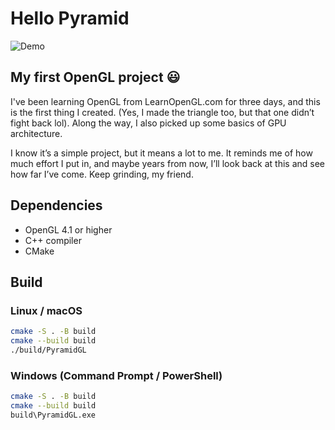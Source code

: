 # Hello Pyramid

![Demo](./demo.gif)

## My first OpenGL project 😃

I've been learning OpenGL from LearnOpenGL.com for three days, and this is the first thing I
created. (Yes, I made the triangle too, but that one didn’t fight back lol). Along the way, I also
picked up some basics of GPU architecture.

I know it’s a simple project, but it means a lot to me. It reminds me of how much effort I put in,
and maybe years from now, I’ll look back at this and see how far I’ve come. Keep grinding, my friend.

## Dependencies

- OpenGL 4.1 or higher
- C++ compiler
- CMake

## Build

### Linux / macOS
```bash
cmake -S . -B build
cmake --build build
./build/PyramidGL
```

### Windows (Command Prompt / PowerShell)
```bash
cmake -S . -B build
cmake --build build
build\PyramidGL.exe
```
